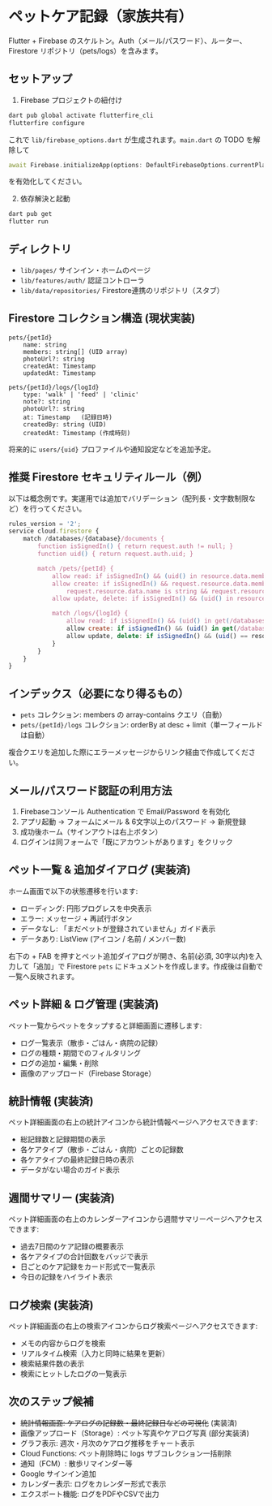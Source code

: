 # ペットケア記録（家族共有）

Flutter + Firebase のスケルトン。Auth（メール/パスワード）、ルーター、Firestore リポジトリ（pets/logs）を含みます。

## セットアップ

1) Firebase プロジェクトの紐付け

```powershell
dart pub global activate flutterfire_cli
flutterfire configure
```

これで `lib/firebase_options.dart` が生成されます。`main.dart` の TODO を解除して

```dart
await Firebase.initializeApp(options: DefaultFirebaseOptions.currentPlatform);
```

を有効化してください。

2) 依存解決と起動

```powershell
dart pub get
flutter run
```

## ディレクトリ

- `lib/pages/` サインイン・ホームのページ
- `lib/features/auth/` 認証コントローラ
- `lib/data/repositories/` Firestore連携のリポジトリ（スタブ）

## Firestore コレクション構造 (現状実装)

```
pets/{petId}
	name: string
	members: string[] (UID array)
	photoUrl?: string
	createdAt: Timestamp
	updatedAt: Timestamp

pets/{petId}/logs/{logId}
	type: 'walk' | 'feed' | 'clinic'
	note?: string
	photoUrl?: string
	at: Timestamp   (記録日時)
	createdBy: string (UID)
	createdAt: Timestamp (作成時刻)
```

将来的に `users/{uid}` プロファイルや通知設定などを追加予定。

## 推奨 Firestore セキュリティルール（例）

以下は概念例です。実運用では追加でバリデーション（配列長・文字数制限など）を行ってください。

```js
rules_version = '2';
service cloud.firestore {
	match /databases/{database}/documents {
		function isSignedIn() { return request.auth != null; }
		function uid() { return request.auth.uid; }

		match /pets/{petId} {
			allow read: if isSignedIn() && (uid() in resource.data.members);
			allow create: if isSignedIn() && request.resource.data.members.hasOnly([uid()]) &&
				request.resource.data.name is string && request.resource.data.members is list;
			allow update, delete: if isSignedIn() && (uid() in resource.data.members);

			match /logs/{logId} {
				allow read: if isSignedIn() && (uid() in get(/databases/$(database)/documents/pets/$(petId)).data.members);
				allow create: if isSignedIn() && (uid() in get(/databases/$(database)/documents/pets/$(petId)).data.members);
				allow update, delete: if isSignedIn() && (uid() == resource.data.createdBy);
			}
		}
	}
}
```

## インデックス（必要になり得るもの）

- `pets` コレクション: members の array-contains クエリ（自動）
- `pets/{petId}/logs` コレクション: orderBy at desc + limit（単一フィールドは自動）

複合クエリを追加した際にエラーメッセージからリンク経由で作成してください。

## メール/パスワード認証の利用方法

1. Firebaseコンソール Authentication で Email/Password を有効化
2. アプリ起動 → フォームにメール & 6文字以上のパスワード → 新規登録
3. 成功後ホーム（サインアウトは右上ボタン）
4. ログインは同フォームで「既にアカウントがあります」をクリック

## ペット一覧 & 追加ダイアログ (実装済)

ホーム画面で以下の状態遷移を行います:

- ローディング: 円形プログレスを中央表示
- エラー: メッセージ + 再試行ボタン
- データなし: 「まだペットが登録されていません」ガイド表示
- データあり: ListView (アイコン / 名前 / メンバー数)

右下の + FAB を押すとペット追加ダイアログが開き、名前(必須, 30字以内)を入力して「追加」で Firestore `pets` にドキュメントを作成します。作成後は自動で一覧へ反映されます。

## ペット詳細 & ログ管理 (実装済)

ペット一覧からペットをタップすると詳細画面に遷移します:

- ログ一覧表示（散歩・ごはん・病院の記録）
- ログの種類・期間でのフィルタリング
- ログの追加・編集・削除
- 画像のアップロード（Firebase Storage）

## 統計情報 (実装済)

ペット詳細画面の右上の統計アイコンから統計情報ページへアクセスできます:

- 総記録数と記録期間の表示
- 各ケアタイプ（散歩・ごはん・病院）ごとの記録数
- 各ケアタイプの最終記録日時の表示
- データがない場合のガイド表示

## 週間サマリー (実装済)

ペット詳細画面の右上のカレンダーアイコンから週間サマリーページへアクセスできます:

- 過去7日間のケア記録の概要表示
- 各ケアタイプの合計回数をバッジで表示
- 日ごとのケア記録をカード形式で一覧表示
- 今日の記録をハイライト表示

## ログ検索 (実装済)

ペット詳細画面の右上の検索アイコンからログ検索ページへアクセスできます:

- メモの内容からログを検索
- リアルタイム検索（入力と同時に結果を更新）
- 検索結果件数の表示
- 検索にヒットしたログの一覧表示

## 次のステップ候補

- ~~統計情報画面: ケアログの記録数・最終記録日などの可視化~~ (実装済)
- 画像アップロード（Storage）: ペット写真やケアログ写真 (部分実装済)
- グラフ表示: 週次・月次のケアログ推移をチャート表示
- Cloud Functions: ペット削除時に logs サブコレクション一括削除
- 通知（FCM）: 散歩リマインダー等
- Google サインイン追加
- カレンダー表示: ログをカレンダー形式で表示
- エクスポート機能: ログをPDFやCSVで出力


